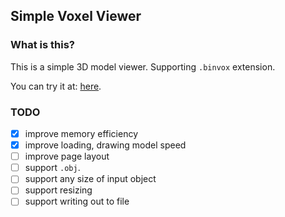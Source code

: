 Simple Voxel Viewer
--

### What is this?

This is a simple 3D model viewer. Supporting `.binvox` extension.

You can try it at: [here](https://piyo56.github.io/simple_voxel_viewer/index.html).

### TODO

- [x] improve memory efficiency
- [x] improve loading, drawing model speed
- [ ] improve page layout
- [ ] support `.obj`.
- [ ] support any size of input object
- [ ] support resizing
- [ ] support writing out to file
